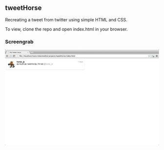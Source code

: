 tweetHorse
----------

Recreating a tweet from twitter using simple HTML and CSS.

To view, clone the repo and open index.html in your browser.

### Screengrab
![](public/images/screengrab.png)